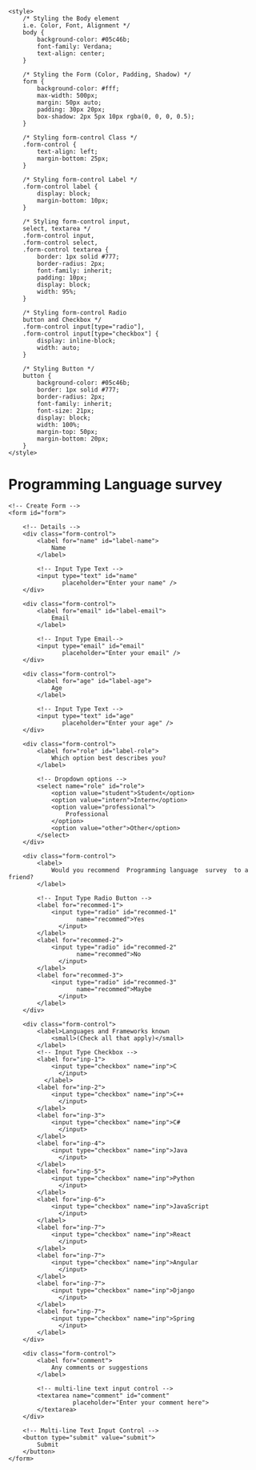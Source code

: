 <!DOCTYPE html>
<html lang="en">

<head>
    <meta charset="UTF-8">
    <meta http-equiv="X-UA-Compatible" 
          content="IE=edge">
    <meta name="viewport" 
          content="width=device-width, initial-scale=1.0">
    <title>
        Build a Survey Form using HTML and CSS
    </title>

    <style>
        /* Styling the Body element 
        i.e. Color, Font, Alignment */
        body {
            background-color: #05c46b;
            font-family: Verdana;
            text-align: center;
        }

        /* Styling the Form (Color, Padding, Shadow) */
        form {
            background-color: #fff;
            max-width: 500px;
            margin: 50px auto;
            padding: 30px 20px;
            box-shadow: 2px 5px 10px rgba(0, 0, 0, 0.5);
        }

        /* Styling form-control Class */
        .form-control {
            text-align: left;
            margin-bottom: 25px;
        }

        /* Styling form-control Label */
        .form-control label {
            display: block;
            margin-bottom: 10px;
        }

        /* Styling form-control input, 
        select, textarea */
        .form-control input,
        .form-control select,
        .form-control textarea {
            border: 1px solid #777;
            border-radius: 2px;
            font-family: inherit;
            padding: 10px;
            display: block;
            width: 95%;
        }

        /* Styling form-control Radio 
        button and Checkbox */
        .form-control input[type="radio"],
        .form-control input[type="checkbox"] {
            display: inline-block;
            width: auto;
        }

        /* Styling Button */
        button {
            background-color: #05c46b;
            border: 1px solid #777;
            border-radius: 2px;
            font-family: inherit;
            font-size: 21px;
            display: block;
            width: 100%;
            margin-top: 50px;
            margin-bottom: 20px;
        }
    </style>
</head>

<body>
    <h1> Programming Language  survey </h1>

    <!-- Create Form -->
    <form id="form">

        <!-- Details -->
        <div class="form-control">
            <label for="name" id="label-name">
                Name
            </label>

            <!-- Input Type Text -->
            <input type="text" id="name" 
                   placeholder="Enter your name" />
        </div>

        <div class="form-control">
            <label for="email" id="label-email">
                Email
            </label>

            <!-- Input Type Email-->
            <input type="email" id="email" 
                   placeholder="Enter your email" />
        </div>

        <div class="form-control">
            <label for="age" id="label-age">
                Age
            </label>

            <!-- Input Type Text -->
            <input type="text" id="age" 
                   placeholder="Enter your age" />
        </div>

        <div class="form-control">
            <label for="role" id="label-role">
                Which option best describes you?
            </label>

            <!-- Dropdown options -->
            <select name="role" id="role">
                <option value="student">Student</option>
                <option value="intern">Intern</option>
                <option value="professional">
                    Professional
                </option>
                <option value="other">Other</option>
            </select>
        </div>

        <div class="form-control">
            <label>
                Would you recommend  Programming language  survey  to a friend?
            </label>

            <!-- Input Type Radio Button -->
            <label for="recommed-1">
                <input type="radio" id="recommed-1" 
                       name="recommed">Yes
                  </input>
            </label>
            <label for="recommed-2">
                <input type="radio" id="recommed-2" 
                       name="recommed">No
                  </input>
            </label>
            <label for="recommed-3">
                <input type="radio" id="recommed-3" 
                       name="recommed">Maybe
                  </input>
            </label>
        </div>

        <div class="form-control">
            <label>Languages and Frameworks known
                <small>(Check all that apply)</small>
            </label>
            <!-- Input Type Checkbox -->
            <label for="inp-1">
                <input type="checkbox" name="inp">C
                  </input>
              </label>
            <label for="inp-2">
                <input type="checkbox" name="inp">C++
                  </input>
            </label>
            <label for="inp-3">
                <input type="checkbox" name="inp">C#
                  </input>
            </label>
            <label for="inp-4">
                <input type="checkbox" name="inp">Java
                  </input>
            </label>
            <label for="inp-5">
                <input type="checkbox" name="inp">Python
                  </input>
            </label>
            <label for="inp-6">
                <input type="checkbox" name="inp">JavaScript
                  </input>
            </label>
            <label for="inp-7">
                <input type="checkbox" name="inp">React
                  </input>
            </label>
            <label for="inp-7">
                <input type="checkbox" name="inp">Angular
                  </input>
            </label>
            <label for="inp-7">
                <input type="checkbox" name="inp">Django
                  </input>
            </label>
            <label for="inp-7">
                <input type="checkbox" name="inp">Spring
                  </input>
            </label>
        </div>

        <div class="form-control">
            <label for="comment">
                Any comments or suggestions
            </label>

            <!-- multi-line text input control -->
            <textarea name="comment" id="comment" 
                      placeholder="Enter your comment here">
            </textarea>
        </div>

        <!-- Multi-line Text Input Control -->
        <button type="submit" value="submit">
            Submit
        </button>
    </form>
</body>

</html>

